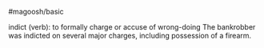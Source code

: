 #magoosh/basic

indict (verb): to formally charge or accuse of wrong-doing 
The bankrobber was indicted on several major charges, including possession of a firearm. 
